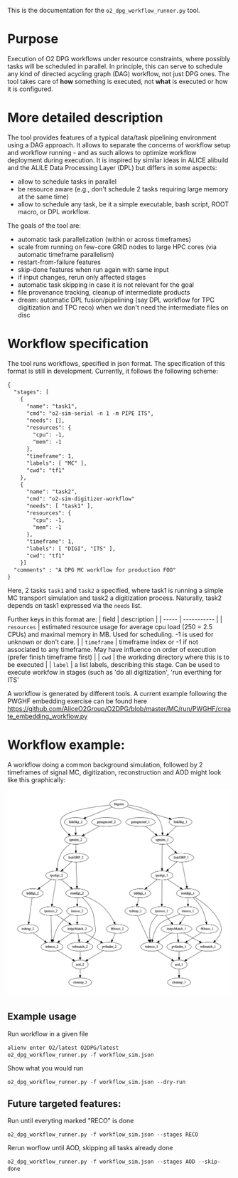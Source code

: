 This is the documentation for the `o2_dpg_workflow_runner.py` tool.

# Purpose

Execution of O2 DPG workflows under resource constraints, where possibly tasks
will be scheduled in parallel.
In principle, this can serve to schedule any kind of directed acycling graph (DAG)
workflow, not just DPG ones. The tool takes care of **how** something is executed,
not **what** is executed or how it is configured.

# More detailed description

The tool provides features of a typical data/task pipelining environment
using a DAG approach. It allows to separate the concerns of workflow setup and workflow running - and as such
allows to optimize workflow deployment during execution.
It is inspired by similar ideas in ALICE alibuild and the ALILE Data Processing Layer (DPL) but differs in some aspects:

   * allow to schedule tasks in parallel
   * be resource aware (e.g., don't schedule 2 tasks requiring large memory at the same time)
   * allow to schedule any task, be it a simple executable, bash script, ROOT macro, or DPL workflow.

The goals of the tool are:

   * automatic task parallelization (within or across timeframes)
   * scale from running on few-core GRID nodes to large HPC cores (via automatic timeframe parallelism)
   * restart-from-failure features
   * skip-done features when run again with same input
   * if input changes, rerun only affected stages
   * automatic task skipping in case it is not relevant for the goal
   * file provenance tracking, cleanup of intermediate products
   * dream: automatic DPL fusion/pipelining (say DPL workflow for TPC digitization and TPC reco) when we don't need the intermediate files
   on disc

# Workflow specification

The tool runs workflows, specified in json format. The specification of this format is
still in development. Currently, it follows the following scheme:

```
{
  "stages": [
    {
      "name": "task1",
      "cmd": "o2-sim-serial -n 1 -m PIPE ITS",
      "needs": [],
      "resources": {
        "cpu": -1,
        "mem": -1
      },
      "timeframe": 1,
      "labels": [ "MC" ],
      "cwd": "tf1"
    },
    {
      "name": "task2",
      "cmd": "o2-sim-digitizer-workflow"
      "needs": [ "task1" ],
      "resources": {
        "cpu": -1,
        "mem": -1
      },
      "timeframe": 1,
      "labels": [ "DIGI", "ITS" ],
      "cwd": "tf1"
    }]
  "comments" : "A DPG MC workflow for production FOO"
}
```
Here, 2 tasks `task1` and `task2` a specified, where task1 is running a simple MC transport simulation and task2 a digitization process.
Naturally, task2 depends on task1 expressed via the `needs` list.

Further keys in this format are:
| field | description |
| ----- | ----------- |
| `resources` | estimated resource usage for average cpu load (250 = 2.5 CPUs) and maximal memory in MB. Used for scheduling. -1 is used for unknown or don't care. |
| `timeframe` | timeframe index or -1 if not associated to any timeframe. May have influence on order of execution (prefer finish timeframe first) |
| `cwd` | the workding directory where this is to be executed |
| `label` | a list labels, describing this stage. Can be used to execute workfow in stages (such as 'do all digitization', 'run everthing for ITS' 

A workflow is generated by different tools. A current example following the PWGHF embedding exercise can be found here https://github.com/AliceO2Group/O2DPG/blob/master/MC/run/PWGHF/create_embedding_workflow.py

# Workflow example:

A workflow doing a common background simulation, followed by 2 timeframes of signal MC, digitization, reconstruction and AOD might look like this graphically:

![workflowgraph](./workflow.gv.png)

## Example usage

Run workflow in a given file
```
alienv enter O2/latest O2DPG/latest
o2_dpg_workflow_runner.py -f workflow_sim.json
```

Show what you would run
```
o2_dpg_workflow_runner.py -f workflow_sim.json --dry-run
```

## Future targeted features:

Run until everyting marked "RECO" is done
```
o2_dpg_workflow_runner.py -f workflow_sim.json --stages RECO
```

Rerun worflow until AOD, skipping all tasks already done
```
o2_dpg_workflow_runner.py -f workflow_sim.json --stages AOD --skip-done
```
